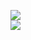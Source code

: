 [![](https://img.shields.io/badge/Made%20With-Github%20Spray-lightgrey.svg?style=for-the-badge&logo=github)](https://github.com/Annihil/github-spray#12995)  
[![](https://i.imgur.com/2DrTn0Z.gif)](https://github.com/Annihil/github-spray)